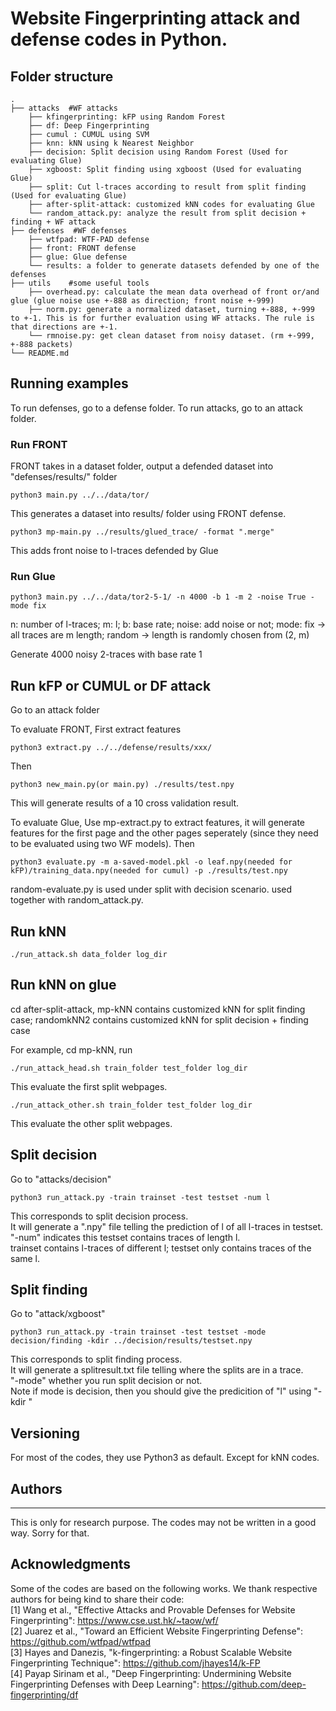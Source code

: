 # Website Fingerprinting attack and defense codes in Python. 

## Folder structure
    .
    ├── attacks  #WF attacks                     
        ├── kfingerprinting: kFP using Random Forest 
        ├── df: Deep Fingerprinting        
        ├── cumul : CUMUL using SVM
        ├── knn: kNN using k Nearest Neighbor  
        ├── decision: Split decision using Random Forest (Used for evaluating Glue) 
        ├── xgboost: Split finding using xgboost (Used for evaluating Glue) 
        ├── split: Cut l-traces according to result from split finding (Used for evaluating Glue) 
        ├── after-split-attack: customized kNN codes for evaluating Glue
        └── random_attack.py: analyze the result from split decision + finding + WF attack 
    ├── defenses  #WF defenses 
        ├── wtfpad: WTF-PAD defense
        ├── front: FRONT defense
        ├── glue: Glue defense
        └── results: a folder to generate datasets defended by one of the defenses      
    ├── utils    #some useful tools
        ├── overhead.py: calculate the mean data overhead of front or/and glue (glue noise use +-888 as direction; front noise +-999)
        ├── norm.py: generate a normalized dataset, turning +-888, +-999 to +-1. This is for further evaluation using WF attacks. The rule is that directions are +-1.
        └── rmnoise.py: get clean dataset from noisy dataset. (rm +-999, +-888 packets)         
    └── README.md

## Running examples

To run defenses, go to a defense folder.
To run attacks, go to an attack folder.

### Run FRONT

FRONT takes in a dataset folder, output a defended dataset into "defenses/results/" folder 
```
python3 main.py ../../data/tor/
```
This generates a dataset into results/ folder using FRONT defense.

```
python3 mp-main.py ../results/glued_trace/ -format ".merge"
```
This adds front noise to l-traces defended by Glue

### Run Glue
```
python3 main.py ../../data/tor2-5-1/ -n 4000 -b 1 -m 2 -noise True -mode fix
```
n: number of l-traces; m: l; b: base rate; noise: add noise or not; 
mode: fix -> all traces are m length; random -> length is randomly chosen from (2, m)

Generate 4000 noisy 2-traces with base rate 1   


## Run kFP or CUMUL or DF attack
Go to an attack folder

To evaluate FRONT, 
First extract features
```
python3 extract.py ../../defense/results/xxx/
```
Then 
```
python3 new_main.py(or main.py) ./results/test.npy 
```
This will generate results of a 10 cross validation result. 

To evaluate Glue,
Use mp-extract.py to extract features, it will generate features for the first page and the other pages seperately (since they need to be evaluated using two WF models).
Then
```
python3 evaluate.py -m a-saved-model.pkl -o leaf.npy(needed for kFP)/training_data.npy(needed for cumul) -p ./results/test.npy
```

random-evaluate.py is used under split with decision scenario. used together with random_attack.py.

## Run kNN
```
./run_attack.sh data_folder log_dir
```

## Run kNN on glue
cd after-split-attack, mp-kNN contains customized kNN for split finding case; randomkNN2 contains customized kNN for split decision + finding case

For example, cd mp-kNN, run
```
./run_attack_head.sh train_folder test_folder log_dir
```
This evaluate the first split webpages.
```
./run_attack_other.sh train_folder test_folder log_dir
```
This evaluate the other split webpages.

## Split decision 
Go to "attacks/decision" 
```
python3 run_attack.py -train trainset -test testset -num l
```
This corresponds to split decision process.       
It will generate a ".npy" file telling the prediction of l of all l-traces in testset.       
"-num" indicates this testset contains traces of length l.       
trainset contains l-traces of different l; testset only contains traces of the same l.         

## Split finding
Go to "attack/xgboost"
```
python3 run_attack.py -train trainset -test testset -mode decision/finding -kdir ../decision/results/testset.npy
```
This corresponds to split finding process.    
It will generate a splitresult.txt file telling where the splits are in a trace.     
"-mode" whether you run split decision or not.     
Note if mode is decision, then you should give the predicition of "l" using "-kdir "

## Versioning

For most of the codes, they use Python3 as default. Except for kNN codes. 

## Authors
---

This is only for research purpose. The codes may not be written in a good way. Sorry for that. 

## Acknowledgments
Some of the codes are based on the following works. We thank respective authors for being kind to share their code:  
[1] Wang et al., "Effective Attacks and Provable Defenses for Website Fingerprinting": https://www.cse.ust.hk/~taow/wf/  
[2] Juarez et al., "Toward an Efficient Website Fingerprinting Defense": https://github.com/wtfpad/wtfpad       
[3] Hayes and Danezis, "k-fingerprinting: a Robust Scalable Website Fingerprinting Technique": https://github.com/jhayes14/k-FP    
[4] Payap Sirinam et al., "Deep Fingerprinting: Undermining Website Fingerprinting Defenses with Deep Learning": https://github.com/deep-fingerprinting/df

